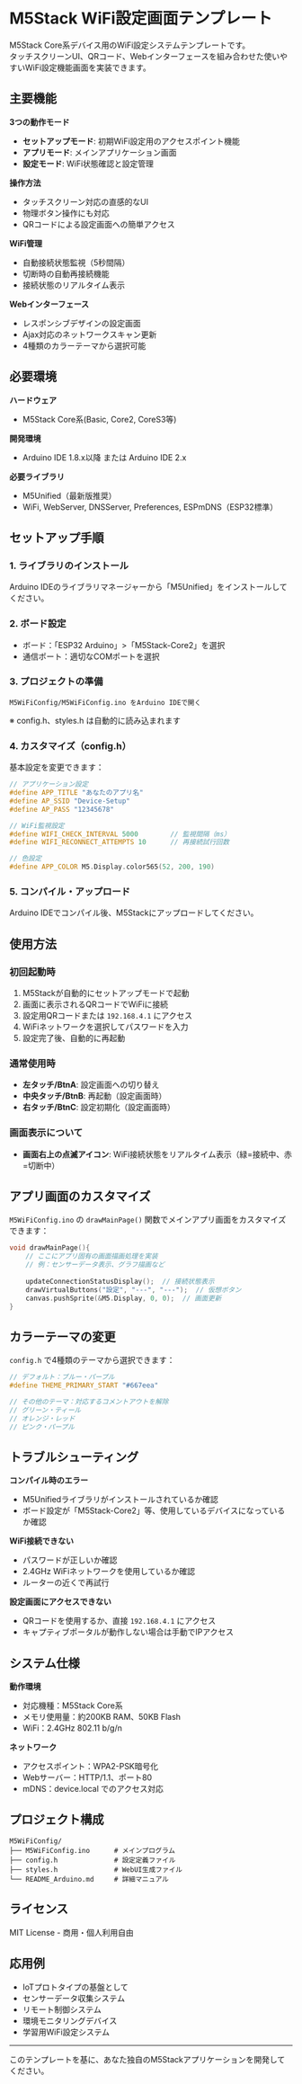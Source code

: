 # M5Stack WiFi設定画面テンプレート

M5Stack Core系デバイス用のWiFi設定システムテンプレートです。  
タッチスクリーンUI、QRコード、Webインターフェースを組み合わせた使いやすいWiFi設定機能画面を実装できます。

## 主要機能

**3つの動作モード**

- **セットアップモード**: 初期WiFi設定用のアクセスポイント機能
- **アプリモード**: メインアプリケーション画面
- **設定モード**: WiFi状態確認と設定管理

**操作方法**
- タッチスクリーン対応の直感的なUI
- 物理ボタン操作にも対応
- QRコードによる設定画面への簡単アクセス

**WiFi管理**
- 自動接続状態監視（5秒間隔）
- 切断時の自動再接続機能
- 接続状態のリアルタイム表示

**Webインターフェース**
- レスポンシブデザインの設定画面
- Ajax対応のネットワークスキャン更新
- 4種類のカラーテーマから選択可能

## 必要環境

**ハードウェア**
- M5Stack Core系(Basic, Core2, CoreS3等)

**開発環境**

- Arduino IDE 1.8.x以降 または Arduino IDE 2.x

**必要ライブラリ**
- M5Unified（最新版推奨）
- WiFi, WebServer, DNSServer, Preferences, ESPmDNS（ESP32標準）

## セットアップ手順

### 1. ライブラリのインストール
Arduino IDEのライブラリマネージャーから「M5Unified」をインストールしてください。

### 2. ボード設定
- ボード：「ESP32 Arduino」>「M5Stack-Core2」を選択
- 通信ポート：適切なCOMポートを選択

### 3. プロジェクトの準備
```
M5WiFiConfig/M5WiFiConfig.ino をArduino IDEで開く
```
※ config.h、styles.h は自動的に読み込まれます

### 4. カスタマイズ（config.h）
基本設定を変更できます：

```cpp
// アプリケーション設定
#define APP_TITLE "あなたのアプリ名"
#define AP_SSID "Device-Setup"
#define AP_PASS "12345678"

// WiFi監視設定
#define WIFI_CHECK_INTERVAL 5000        // 監視間隔（ms）
#define WIFI_RECONNECT_ATTEMPTS 10      // 再接続試行回数

// 色設定
#define APP_COLOR M5.Display.color565(52, 200, 190)
```

### 5. コンパイル・アップロード
Arduino IDEでコンパイル後、M5Stackにアップロードしてください。

## 使用方法

### 初回起動時
1. M5Stackが自動的にセットアップモードで起動
2. 画面に表示されるQRコードでWiFiに接続
3. 設定用QRコードまたは `192.168.4.1` にアクセス
4. WiFiネットワークを選択してパスワードを入力
5. 設定完了後、自動的に再起動

### 通常使用時
- **左タッチ/BtnA**: 設定画面への切り替え
- **中央タッチ/BtnB**: 再起動（設定画面時）
- **右タッチ/BtnC**: 設定初期化（設定画面時）

### 画面表示について
- **画面右上の点滅アイコン**: WiFi接続状態をリアルタイム表示（緑=接続中、赤=切断中）

## アプリ画面のカスタマイズ

`M5WiFiConfig.ino` の `drawMainPage()` 関数でメインアプリ画面をカスタマイズできます：

```cpp
void drawMainPage(){
    // ここにアプリ固有の画面描画処理を実装
    // 例：センサーデータ表示、グラフ描画など
    
    updateConnectionStatusDisplay();  // 接続状態表示
    drawVirtualButtons("設定", "---", "---");  // 仮想ボタン
    canvas.pushSprite(&M5.Display, 0, 0);  // 画面更新
}
```

## カラーテーマの変更

`config.h` で4種類のテーマから選択できます：

```cpp
// デフォルト：ブルー・パープル
#define THEME_PRIMARY_START "#667eea"

// その他のテーマ：対応するコメントアウトを解除
// グリーン・ティール
// オレンジ・レッド
// ピンク・パープル
```

## トラブルシューティング

**コンパイル時のエラー**
- M5Unifiedライブラリがインストールされているか確認
- ボード設定が「M5Stack-Core2」等、使用しているデバイスになっているか確認

**WiFi接続できない**
- パスワードが正しいか確認
- 2.4GHz WiFiネットワークを使用しているか確認
- ルーターの近くで再試行

**設定画面にアクセスできない**
- QRコードを使用するか、直接 `192.168.4.1` にアクセス
- キャプティブポータルが動作しない場合は手動でIPアクセス

## システム仕様

**動作環境**
- 対応機種：M5Stack Core系
- メモリ使用量：約200KB RAM、50KB Flash
- WiFi：2.4GHz 802.11 b/g/n

**ネットワーク**

- アクセスポイント：WPA2-PSK暗号化
- Webサーバー：HTTP/1.1、ポート80
- mDNS：device.local でのアクセス対応

## プロジェクト構成

```
M5WiFiConfig/
├── M5WiFiConfig.ino      # メインプログラム
├── config.h              # 設定定義ファイル
├── styles.h              # WebUI生成ファイル
└── README_Arduino.md     # 詳細マニュアル
```

## ライセンス

MIT License - 商用・個人利用自由

## 応用例

- IoTプロトタイプの基盤として
- センサーデータ収集システム
- リモート制御システム
- 環境モニタリングデバイス
- 学習用WiFi設定システム

---

このテンプレートを基に、あなた独自のM5Stackアプリケーションを開発してください。